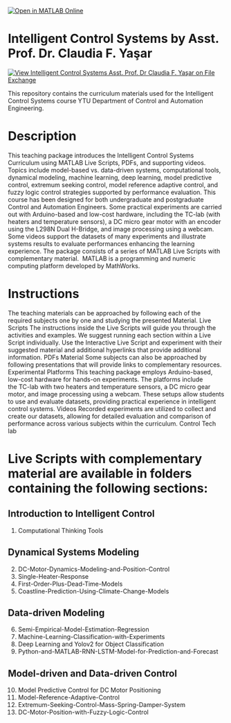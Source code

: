[![Open in MATLAB Online](https://www.mathworks.com/images/responsive/global/open-in-matlab-online.svg)](https://www.mathworks.com/matlabcentral/fileexchange/168166-intelligent-control-systems-course-curriculum)

# Intelligent Control Systems by Asst. Prof. Dr. Claudia F. Yaşar

[![View Intelligent Control Systems Asst. Prof. Dr Claudia F. Yaşar on File Exchange](https://www.mathworks.com/matlabcentral/images/matlab-file-exchange.svg)](https://matlab.mathworks.com/open/fileexchange/v1?id=168166)

This repository contains the curriculum materials used for the Intelligent Control Systems course YTU Department of Control and Automation Engineering.


# Description
This teaching package introduces the Intelligent Control Systems Curriculum using MATLAB Live Scripts, PDFs, and supporting videos. Topics include model-based vs. data-driven systems, computational tools, dynamical modeling, machine learning, deep learning, model predictive control, extremum seeking control, model reference adaptive control, and fuzzy logic control strategies supported by performance evaluation. This course has been designed for both undergraduate and postgraduate Control and Automation Engineers. Some practical experiments are carried out with Arduino-based and low-cost hardware, including the TC-lab (with heaters and temperature sensors), a DC micro gear motor with an encoder using the L298N Dual H-Bridge, and image processing using a webcam. Some videos support the datasets of many experiments and illustrate systems results to evaluate performances enhancing the learning experience.
The package consists of a series of MATLAB Live Scripts with complementary material. 
MATLAB is a programming and numeric computing platform developed by MathWorks.

# Instructions
The teaching materials can be approached by following each of the required subjects one by one and studying the presented Material.
Live Scripts
The instructions inside the Live Scripts will guide you through the activities and examples. We suggest running each section within a Live Script individually. Use the Interactive Live Script and experiment with their suggested material and additional hyperlinks that provide additional information.
PDFs Material
Some subjects can also be approached by following presentations that will provide links to complementary resources.
Experimental Platforms
This teaching package employs Arduino-based, low-cost hardware for hands-on experiments. The platforms include the TC-lab with two heaters and temperature sensors, a DC micro gear motor, and image processing using a webcam. These setups allow students to use and evaluate datasets, providing practical experience in intelligent control systems.
Videos
Recorded experiments are utilized to collect and create our datasets, allowing for detailed evaluation and comparison of performance across various subjects within the curriculum.  Control Tech lab 

# Live Scripts with complementary material are available in folders containing the following sections:

## Introduction to Intelligent Control
1. Computational Thinking Tools
## Dynamical Systems Modeling
2. DC-Motor-Dynamics-Modeling-and-Position-Control
3. Single-Heater-Response
4. First-Order-Plus-Dead-Time-Models
5. Coastline-Prediction-Using-Climate-Change-Models
## Data-driven Modeling
6. Semi-Empirical-Model-Estimation-Regression
7. Machine-Learning-Classification-with-Experiments
8. Deep Learning and Yolov2 for Object Classification
9. Python-and-MATLAB-RNN-LSTM-Model-for-Prediction-and-Forecast
## Model-driven and Data-driven Control
10. Model Predictive Control for DC Motor Positioning
11. Model-Reference-Adaptive-Control
12. Extremum-Seeking-Control-Mass-Spring-Damper-System
13. DC-Motor-Position-with-Fuzzy-Logic-Control


